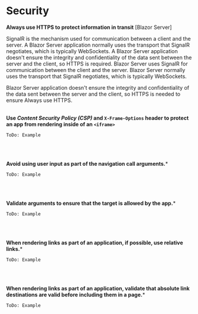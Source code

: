 # Security

**Always use HTTPS  to protect information in transit** 
[Blazor Server]

SignalR is the mechanism used for communication between a client and the server. A Blazor Server application normally uses the transport that SignalR negotiates, which is typically WebSockets.
A Blazor Server application doesn't ensure the integrity and confidentiality of the data sent between the server and the client, so HTTPS is required.
Blazor Server uses SignalR for communication between the client and the server. Blazor Server normally uses the transport that SignalR negotiates, which is typically WebSockets.

Blazor Server application doesn't ensure the integrity and confidentiality of the data sent between the server and the client, so HTTPS is needed to ensure Always use HTTPS.
<br><br>


**Use *Content Security Policy (CSP)* and  `X-Frame-Options`  header to protect an app from rendering inside of an  `<iframe>`**

```
ToDo: Example
```

<br><br>


**Avoid using user input as part of the navigation call arguments.***

```
ToDo: Example
```

<br><br>


**Validate arguments to ensure that the target is allowed by the app.***

```
ToDo: Example
```

<br><br>


**When rendering links as part of an application, if possible, use relative links.***

```
ToDo: Example
```

<br><br>

**When rendering links as part of an application, validate that absolute link destinations are valid before including them in a page.***

```
ToDo: Example
```

<br><br>